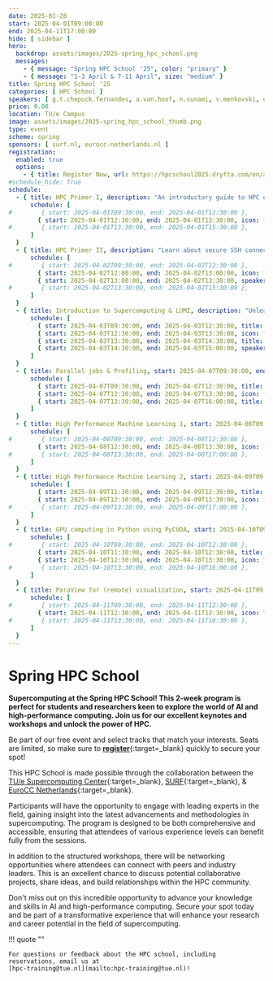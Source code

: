 ```yaml
---
date: 2025-01-28
start: 2025-04-01T09:00:00
end: 2025-04-11T17:00:00
hide: [ sidebar ]
hero:
  backdrop: assets/images/2025-spring_hpc_school.png
  messages:
    - { message: "Spring HPC School '25", color: "primary" }
    - { message: "1-3 April & 7-11 April", size: "medium" }
title: Spring HPC School '25
categories: [ HPC School ]
speakers: [ g.t.chepuck.fernandes, a.van.hoof, n.sunami, v.menkovski, evertvanvlietcfd, r.ozcelik, universityracing ]
price: 0.00
location: TU/e Campus
image: assets/images/2025-spring_hpc_school_thumb.png
type: event
scheme: spring
sponsors: [ surf.nl, eurocc-netherlands.nl ]
registration:
  enabled: true
  options:
    - { title: Register Now, url: https://hpcschool2025.dryfta.com/en/attendee-registration-tickets, qr: true }
#schedule_hide: True
schedule:
  - { title: HPC Primer I, description: "An introductory guide to HPC essentials for beginners, covering remote terminal setup, bash scripting, file management, job execution with SLURM, and an overview of TU/e's Supercomputing Center.", start: 2025-04-01T09:30:00, end: 2025-04-01T15:30:00, speakers: [ g.t.chepuck.fernandes ], location: "Neuron 0.262",
      schedule: [
#        { start: 2025-04-01T09:30:00, end: 2025-04-01T12:30:00 },
        { start: 2025-04-01T12:30:00, end: 2025-04-01T13:30:00, icon: food-fork-drink, title: Lunch },
#        { start: 2025-04-01T13:30:00, end: 2025-04-01T15:30:00 },
      ]
  }
  - { title: HPC Primer II, description: "Learn about secure SSH connections, setting up Git for version control, and understanding repository licenses in day two of the HPC Primer.", start: 2025-04-02T09:30:00, end: 2025-04-02T15:30:00, speakers: [ a.van.hoof ], location: "Neuron 0.246",
      schedule: [
#        { start: 2025-04-02T09:30:00, end: 2025-04-02T12:30:00 },
        { start: 2025-04-02T12:00:00, end: 2025-04-02T13:00:00, icon: food-fork-drink, title: Lunch },
        { start: 2025-04-02T13:00:00, end: 2025-04-02T13:30:00, speakers: ["n.sunami"], title: "Licenses for Code Repository" },
#        { start: 2025-04-02T13:30:00, end: 2025-04-02T15:30:00 },
      ]
  }
  - { title: Introduction to Supercomputing & LUMI, description: "Unleash the potential of clusters, supercomputers, and LUMI—Europe's fastest—for extensive computations, AI applications, and advanced data analyses.", start: 2025-04-03T09:30:00, end: 2025-04-03T15:00:00, location: "Neuron 0.262",
      schedule: [
        { start: 2025-04-03T09:30:00, end: 2025-04-03T12:30:00, title: Introduction to Supercomputing, description: "Learn to harness the power of clusters and supercomputers for large-scale computations and analyses in this course." },
        { start: 2025-04-03T12:30:00, end: 2025-04-03T13:30:00, icon: food-fork-drink, title: Lunch },
        { start: 2025-04-03T13:30:00, end: 2025-04-03T14:30:00, title: "LUMI: pre-exascale compute facilities for TU/e researchers" },
        { start: 2025-04-03T14:30:00, end: 2025-04-03T15:00:00, speakers: ["r.ozcelik"], title: "Experiences from the first TU/e user on LUMI" },
      ]
  }
  - { title: Parallel jobs & Profiling, start: 2025-04-07T09:30:00, end: 2025-04-07T16:00:00, location: "Atlas -1.822", description: "Explore two distinct courses: one on optimizing supercomputer resource utilization through job concurrency with the QCG PilotJob framework, and another offering insights into high-performance hybrid systems with a focus on architecture, configuration, performance analysis models, and the Roofline model application.",
      schedule: [
        { start: 2025-04-07T09:30:00, end: 2025-04-07T12:30:00, title: Embarrassingly Parallel jobs },
        { start: 2025-04-07T12:30:00, end: 2025-04-07T13:30:00, icon: food-fork-drink, title: Lunch },
        { start: 2025-04-07T13:30:00, end: 2025-04-07T16:00:00, title: "Fundamentals of performance analysis" },
      ]
  }
  - { title: High Performance Machine Learning 1, start: 2025-04-08T09:30:00, end: 2025-04-08T17:00:00, location: "Neuron 0.246", description: "Engage in a two-day, hands-on course to master deep learning basics, optimize neural network models with Keras, and harness high-performance computing clusters.",
      schedule: [
#        { start: 2025-04-08T09:30:00, end: 2025-04-08T12:30:00 },
        { start: 2025-04-08T12:30:00, end: 2025-04-08T13:30:00, icon: food-fork-drink, title: Lunch },
#        { start: 2025-04-08T13:30:00, end: 2025-04-08T17:00:00 },
      ]
  }
  - { title: High Performance Machine Learning 2, start: 2025-04-09T09:30:00, end: 2025-04-09T17:00:00, location: "Neuron 0.262", description: "Enhance your deep learning efficiency by setting up a software environment, optimizing file I/O, leveraging CPU/GPU capabilities, profiling PyTorch, and utilizing parallel computing.",
      schedule: [
        { start: 2025-04-09T11:30:00, end: 2025-04-09T12:30:00, title: "Keynote: Vlado Menkovski", speakers: [ v.menkovski ] },
        { start: 2025-04-09T12:30:00, end: 2025-04-09T13:30:00, icon: food-fork-drink, title: Lunch },
#        { start: 2025-04-09T13:30:00, end: 2025-04-09T17:00:00 },
      ]
  }
  - { title: GPU computing in Python using PyCUDA, start: 2025-04-10T09:30:00, end: 2025-04-10T16:00:00, location: "Neuron 0.246", description: "Learn to leverage NVIDIA GPUs in Python using PyCUDA, from basic concepts to advanced parallel computation techniques.",
      schedule: [
#        { start: 2025-04-10T09:30:00, end: 2025-04-10T12:30:00 },
        { start: 2025-04-10T11:30:00, end: 2025-04-10T12:30:00, title: "Keynote: Evert van Vliet (ASML)", speakers: [ evertvanvlietcfd ] },
        { start: 2025-04-10T12:30:00, end: 2025-04-10T13:30:00, icon: food-fork-drink, title: Lunch },
#        { start: 2025-04-10T13:30:00, end: 2025-04-10T16:00:00 },
      ]
  }
  - { title: ParaView for (remote) visualization, start: 2025-04-11T09:30:00, end: 2025-04-11T16:30:00, location: "Neuron 0.264", description: "This course offers practical exercises and advanced topics in scientific visualization using ParaView.",
      schedule: [
#        { start: 2025-04-11T09:30:00, end: 2025-04-11T12:30:00 },
        { start: 2025-04-11T12:30:00, end: 2025-04-11T13:30:00, icon: food-fork-drink, title: "Keynote: University Racing Eindhoven (Lunch session)", speakers: [ universityracing ] },
#        { start: 2025-04-11T13:30:00, end: 2025-04-11T16:30:00 },
      ]
  }
---
```


# Spring HPC School

**Supercomputing at the Spring HPC School! This 2-week program is perfect for students and researchers keen to explore
the world of AI and high-performance computing. Join us for our excellent keynotes and workshops and unlock the power of
HPC.**

Be part of our free event and select tracks that match your interests. Seats are limited, so make sure to
[**register**](https://hpcschool2025.dryfta.com/en/attendee-registration-tickets){:target=_blank} quickly to secure your
spot!

This HPC School is made possible through the collaboration between the [TU/e Supercomputing Center](https://www.linkedin.com/in/supercomputing/){:target=_blank}, [SURF](https://www.surf.nl){:target=_blank}, & [EuroCC Netherlands](https://eurocc-netherlands.nl/nl/){:target=_blank}.

<!-- more -->

Participants will have the opportunity to engage with leading experts in the field, gaining insight into the latest
advancements and methodologies in supercomputing. The program is designed to be both comprehensive and accessible,
ensuring that attendees of various experience levels can benefit fully from the sessions.

In addition to the structured workshops, there will be networking opportunities where attendees can connect with peers
and industry leaders. This is an excellent chance to discuss potential collaborative projects, share ideas, and build
relationships within the HPC community.

Don't miss out on this incredible opportunity to advance your knowledge and skills in AI and high-performance computing.
Secure your spot today and be part of a transformative experience that will enhance your research and career potential
in the field of supercomputing.

!!! quote ""

    For questions or feedback about the HPC school, including reservations, email us at
    [hpc-training@tue.nl](mailto:hpc-training@tue.nl)!
